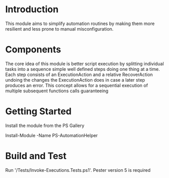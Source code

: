 # Introduction 
This module aims to simplify automation routines by making them more resilient and less prone to manual misconfiguration.

# Components
The core idea of this module is better script execution by splitting individual tasks into a sequence simple well defined steps doing one thing at a time.
Each step consists of an ExecutionAction and a relative RecoverAction undoing the changes the ExecutionAction does in case a later step produces an error.
This concept allows for a sequential execution of multiple subsequent functions calls guaranteeing 
# Getting Started
Install the module from the PS Gallery

Install-Module -Name PS-AutomationHelper
# Build and Test
Run '/Tests/Invoke-Executions.Tests.ps1'. Pester version 5 is required
